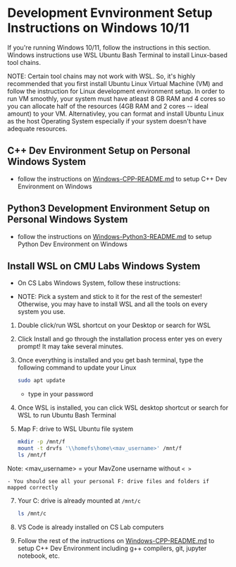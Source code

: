 # Development Evnvironment Setup Instructions on Windows 10/11

If you're running Windows 10/11, follow the instructions in this section. Windows instructions use WSL Ubuntu Bash Terminal to install Linux-based tool chains.

NOTE: Certain tool chains may not work with WSL. So, it's highly recommended that you first install Ubuntu Linux Virtual Machine (VM) and follow the instruction for Linux development environment setup. In order to run VM smoothly, your system must have atleast 8 GB RAM and 4 cores so you can allocate half of the resources (4GB RAM and 2 cores -- ideal amount) to your VM. Alternativley, you can format and install Ubuntu Linux as the host Operating System especially if your system doesn't have adequate resources.

## C++ Dev Environment Setup on Personal Windows System

- follow the instructions on [Windows-CPP-README.md](Windows-CPP-README.md) to setup C++ Dev Environment on Windows

## Python3 Development Environment Setup on Personal Windows System

- follow the instructions on [Windows-Python3-README.md](Windows-Python3-README.md) to setup Python Dev Environment on Windows

## Install WSL on CMU Labs Windows System

- On CS Labs Windows System, follow these instructions:

- NOTE: Pick a system and stick to it for the rest of the semester! Otherwise, you may have to install WSL and all the tools on every system you use.

1. Double click/run WSL shortcut on your Desktop or search for WSL

2. Click Install and go through the installation process enter yes on every prompt! It may take several minutes.

4. Once everything is installed and you get bash terminal, type the following command to update your Linux

    ```bash
    sudo apt update
    ```
    - type in your password

5. Once WSL is installed, you can click WSL desktop shortcut or search for WSL to run Ubuntu Bash Terminal

6. Map F: drive to WSL Ubuntu file system

    ```bash
    mkdir -p /mnt/f
    mount -t drvfs '\\homefs\home\<mav_username>' /mnt/f
    ls /mnt/f
    ```

Note: <mav_username> = your MavZone username without `< >`

    - You should see all your personal F: drive files and folders if mapped correctly

7. Your C: drive is already mounted at `/mnt/c`

    ```bash
    ls /mnt/c
    ```

8. VS Code is already installed on CS Lab computers
9. Follow the rest of the instructions on [Windows-CPP-README.md](Windows-CPP-README.md) to setup C++ Dev Environment including g++ compilers, git, jupyter notebook, etc.
